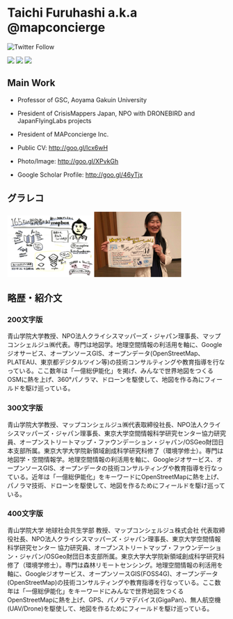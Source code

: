 # Taichi Furuhashi a.k.a @mapconcierge
![Twitter Follow](https://img.shields.io/twitter/follow/mapconcierge?style=social)

<img src="https://github.com/mapconcierge/mapconcierge/blob/master/img/taichifuruhashi_kao.jpg?raw=true" height="200"> <img src="https://github.com/mapconcierge/mapconcierge/blob/master/img/taichifuruhashi_kao2.jpg?raw=true" height="200"> <img src="https://github.com/mapconcierge/mapconcierge/blob/master/img/taichifuruhashi_kao3.jpg?raw=true" height="200">



## Main Work
* Professor of GSC, Aoyama Gakuin University
* President of CrisisMappers Japan, NPO with DRONEBIRD and JapanFlyingLabs projects
* President of MAPconcierge Inc.

* Public CV: http://goo.gl/lcx6wH
* Photo/Image: http://goo.gl/XPvkGh
* Google Scholar Profile: http://goo.gl/46yTjx

## グラレコ
<img src=https://github.com/furuhashilab/grareco/raw/master/ICC2019TOKYO/ICC2019TOKYO_EricGandersenSCAN-1275.jpg width=200><img src=https://github.com/furuhashilab/grareco/raw/master/ICC2019TOKYO/ICC2019TOKYO_AyakoKagawa.jpg width=200>


## 略歴・紹介文

### 200文字版
青山学院大学教授、NPO法人クライシスマッパーズ・ジャパン理事長、マップコンシェルジュ㈱代表。専門は地図学。地理空間情報の利活用を軸に、Googleジオサービス、オープンソースGIS、オープンデータ(OpenStreetMap、PLATEAU、東京都デジタルツイン等)の技術コンサルティングや教育指導を行なっている。ここ数年は「一億総伊能化」を掲げ、みんなで世界地図をつくるOSMに熱を上げ、360°パノラマ、ドローンを駆使して、地図を作る為にフィールドを駆け巡っている。

### 300文字版
青山学院大学教授、マップコンシェルジュ㈱代表取締役社長、NPO法人クライシスマッパーズ・ジャパン理事長、東京大学空間情報科学研究センター協力研究員、オープンストリートマップ・ファウンデーション・ジャパン/OSGeo財団日本支部所属。東京大学大学院新領域創成科学研究科修了（環境学修士）。専門は地図学・空間情報学。地理空間情報の利活用を軸に、Googleジオサービス、オープンソースGIS、オープンデータの技術コンサルティングや教育指導を行なっている。近年は「一億総伊能化」をキーワードにOpenStreetMapに熱を上げ、パノラマ技術、ドローンを駆使して、地図を作るためにフィールドを駆け巡っている。

### 400文字版
青山学院大学 地球社会共生学部 教授、マップコンシェルジュ株式会社 代表取締役社長、NPO法人クライシスマッパーズ・ジャパン理事長、東京大学空間情報科学研究センター 協力研究員、オープンストリートマップ・ファウンデーション・ジャパン/OSGeo財団日本支部所属。東京大学大学院新領域創成科学研究科修了（環境学修士）。専門は森林リモートセンシング。地理空間情報の利活用を軸に、Googleジオサービス、オープンソースGIS(FOSS4G)、オープンデータ(OpenStreetMap)の技術コンサルティングや教育指導を行なっている。ここ数年は「一億総伊能化」をキーワードにみんなで世界地図をつくるOpenStreetMapに熱を上げ、GPS、パノラマデバイス(GigaPan)、無人航空機(UAV/Drone)を駆使して、地図を作るためにフィールドを駆け巡っている。
